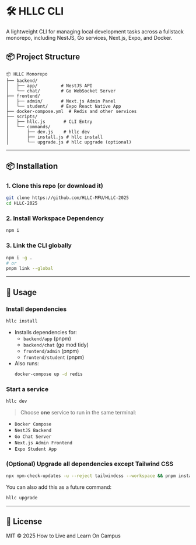 # 🛠️ HLLC CLI

A lightweight CLI for managing local development tasks across a fullstack monorepo, including NestJS, Go services, Next.js, Expo, and Docker.

## 📦 Project Structure

```
📦 HLLC Monorepo
├── backend/
│   ├── app/         # NestJS API
│   └── chat/        # Go WebSocket Server
├── frontend/
│   ├── admin/       # Next.js Admin Panel
│   └── student/     # Expo React Native App
├── docker-compose.yml  # Redis and other services
├── scripts/
│   ├── hllc.js       # CLI Entry
│   └── commands/
│       ├── dev.js    # hllc dev
│       ├── install.js # hllc install
│       └── upgrade.js # hllc upgrade (optional)
```

---

## 📦 Installation

### 1. Clone this repo (or download it)
```bash
git clone https://github.com/HLLC-MFU/HLLC-2025
cd HLLC-2025
```


### 2. Install Workspace Dependency
```bash
npm i
```

### 3. Link the CLI globally
```bash
npm i -g .
# or
pnpm link --global
```

---

## 🚀 Usage
### Install dependencies

```bash
hllc install
```

- Installs dependencies for:
  - `backend/app` (pnpm)
  - `backend/chat` (go mod tidy)
  - `frontend/admin` (pnpm)
  - `frontend/student` (pnpm)
- Also runs:
  ```bash
  docker-compose up -d redis
  ```

### Start a service

```bash
hllc dev
```

> Choose **one** service to run in the same terminal:
- `Docker Compose`
- `NestJS Backend`
- `Go Chat Server`
- `Next.js Admin Frontend`
- `Expo Student App`


### (Optional) Upgrade all dependencies except Tailwind CSS

```bash
npx npm-check-updates -u --reject tailwindcss --workspace && pnpm install
```

You can also add this as a future command:
```bash
hllc upgrade
```

---

## 🧾 License

MIT © 2025 How to Live and Learn On Campus
